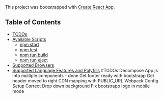 This project was bootstrapped with [Create React App](https://github.com/facebookincubator/create-react-app).

## Table of Contents
- [TODOs](#available-scripts)
- [Available Scripts](#available-scripts)
  - [npm start](#npm-start)
  - [npm test](#npm-test)
  - [npm run build](#npm-run-build)
  - [npm run eject](#npm-run-eject)
- [Supported Browsers](#supported-browsers)
- [Supported Language Features and Polyfills](#supported-language-features-and-polyfills)
#TODOs
Decompose App.js into multiple components - done
Get footer ready with bootstrapp
Get header moved to right
CDN mapping with PUBLIC_URL
Webpack Config Setup
Correct Drop down background
Fix bootstrapp logo in mobile mode
